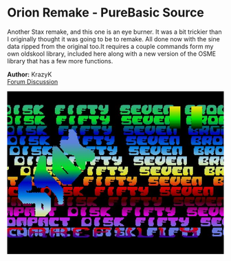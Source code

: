 # Orion Remake - PureBasic Source
Another Stax remake, and this one is an eye burner. It was a bit trickier than I originally thought it was going to be to remake. All done now with the sine data ripped from the original too.It requires a couple commands form my own oldskool library, included here along with a new version of the OSME library that has a few more functions.


**Author:** KrazyK  
[Forum Discussion](https://www.dbfinteractive.com/forum/index.php?topic=6914.msg84902)

![enter image description here](stax57.jpg)